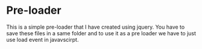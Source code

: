 # Pre-loader
This is a simple pre-loader that I have created using jquery.
You have to save these files in a same folder and to use it as a pre loader we have to just use load event in javavscirpt.
